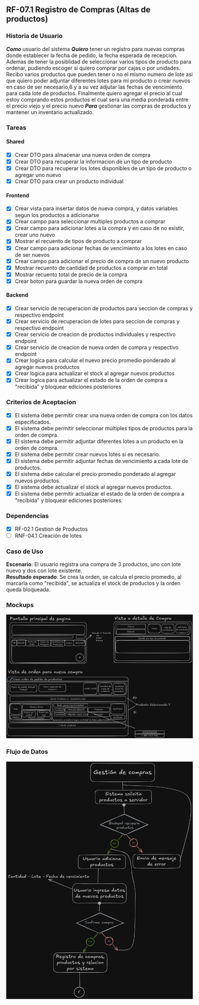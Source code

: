 ## RF-07.1 Registro de Compras (Altas de productos)

### Historia de Usuario

**_Como_** usuario del sistema
**_Quiero_** tener un registro para nuevas compras donde establecer la fecha de pedido, la fecha esperada de recepcion.
Ademas de tener la posiblidad de seleccionar varios tipos de producto para ordenar, pudiendo escoger si quiero comprar por cajas o por unidades. Recibo varios productos que pueden tener o no el mismo numero de lote asi que quiero poder adjuntar diferentes lotes para mi producto o crear nuevos en caso de ser necesario,6 y a su vez adjutar las fechas de vencimiento para cada lote de productos.
Finalmente quiero agregar el precio al cual estoy comprando estos productos el cual sera una media ponderada entre el precio viejo y el precio nuevo
**_Para_** gestionar las compras de productos y mantener un inventario actualizado.

### Tareas

#### Shared

- [x] Crear DTO para almacenar una nueva orden de compra
- [x] Crear DTO para recuperar la informacion de un tipo de producto
- [x] Crear DTO para recuperar los lotes disponibles de un tipo de producto o agregar uno nuevo
- [x] Crear DTO para crear un producto individual

#### Frontend

- [x] Crear vista para insertar datos de nueva compra, y datos variables segun los productos a adicionarse
- [x] Crear campo para seleccionar multiples productos a comprar
- [x] Crear campo para adicionar lotes a la compra y en caso de no existir, crear uno nuevo
- [x] Mostrar el recuento de tipos de producto a comprar
- [x] Crear campo para adicionar fechas de vencimiento a los lotes en caso de ser nuevos
- [x] Crear campo para adicionar el precio de compra de un nuevo producto
- [x] Mostrar recuento de cantidad de productos a comprar en total
- [x] Mostrar recuento total de precio de la compra
- [x] Crear boton para guardar la nueva orden de compra

#### Backend

- [x] Crear servicio de recuperacion de productos para seccion de compras y respectivo endpoint
- [x] Crear servicio de recuperacion de lotes para seccion de compras y respectivo endpoint
- [x] Crear servicio de creacion de productos individuales y respectivo endpoint
- [x] Crear servicio de creacion de nueva orden de compra y respectivo endpoint
- [x] Crear logica para calcular el nuevo precio promedio ponderado al agregar nuevos productos
- [x] Crear logica para actualizar el stock al agregar nuevos productos
- [x] Crear logica para actualizar el estado de la orden de compra a "recibida" y bloquear ediciones posteriores

### Criterios de Aceptacion

- [x] El sistema debe permitir crear una nueva orden de compra con los datos especificados.
- [x] El sistema debe permitir seleccionar múltiples tipos de productos para la orden de compra.
- [x] El sistema debe permitir adjuntar diferentes lotes a un producto en la orden de compra.
- [x] El sistema debe permitir crear nuevos lotes si es necesario.
- [x] El sistema debe permitir adjuntar fechas de vencimiento a cada lote de productos.
- [x] El sistema debe calcular el precio promedio ponderado al agregar nuevos productos.
- [x] El sistema debe actualizar el stock al agregar nuevos productos.
- [x] El sistema debe permitir actualizar el estado de la orden de compra a "recibida" y bloquear ediciones posteriores.

### Dependencias

- [x] RF-02.1 Gestion de Productos
- [ ] RNF-04.1 Creación de lotes

### Caso de Uso

**Escenario**: El usuario registra una compra de 3 productos, uno con lote nuevo y dos con lote existente.  
**Resultado esperado**: Se crea la orden, se calcula el precio promedio, al marcarla como "recibida", se actualiza el stock de productos y la orden queda bloqueada.

### Mockups

![Mockup de Registro de Compra](../../Imagenes/Mockup_Registro_Compra.png)

### Flujo de Datos

![Diagrama de Flujo de Datos](../../Imagenes/Flujo_Registro_Compra.png)
